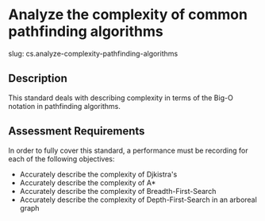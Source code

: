 # Analyze the complexity of common pathfinding algorithms

slug: cs.analyze-complexity-pathfinding-algorithms

## Description
This standard deals with describing complexity in terms of the Big-O notation in pathfinding algorithms.


## Assessment Requirements
In order to fully cover this standard, a performance must be recording for each of the following objectives:

- Accurately describe the complexity of Djkistra's
- Accurately describe the complexity of A*
- Accurately describe the complexity of Breadth-First-Search
- Accurately describe the complexity of Depth-First-Search in an arboreal graph
